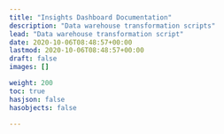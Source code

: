 ```yaml
---
title: "Insights Dashboard Documentation"
description: "Data warehouse transformation scripts"
lead: "Data warehouse transformation script"
date: 2020-10-06T08:48:57+00:00
lastmod: 2020-10-06T08:48:57+00:00
draft: false
images: []

weight: 200
toc: true
hasjson: false
hasobjects: false

---
```

